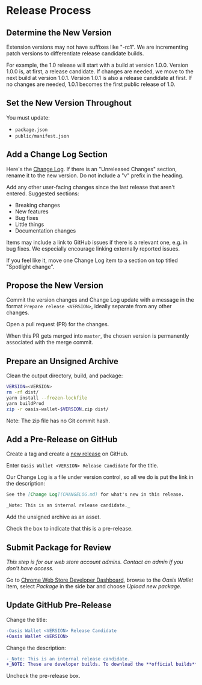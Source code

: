 # Release Process

## Determine the New Version
Extension versions may not have suffixes like "-rc1".
We are incrementing patch versions to differentiate release candidate builds.

For example, the 1.0 release will start with a build at version 1.0.0.
Version 1.0.0 is, at first, a release candidate.
If changes are needed, we move to the next build at version 1.0.1.
Version 1.0.1 is also a release candidate at first.
If no changes are needed, 1.0.1 becomes the first public release of 1.0.

## Set the New Version Throughout
You must update:

- `package.json`
- `public/manifest.json`

## Add a Change Log Section
Here's the [Change Log](../CHANGELOG.md).
If there is an "Unreleased Changes" section, rename it to the new version.
Do not include a "v" prefix in the heading.

Add any other user-facing changes since the last release that aren't entered.
Suggested sections:

- Breaking changes
- New features
- Bug fixes
- Little things
- Documentation changes

Items may include a link to GitHub issues if there is a relevant one, e.g. in bug fixes.
We especially encourage linking externally reported issues.

If you feel like it, move one Change Log item to a section on top titled "Spotlight change".

## Propose the New Version
Commit the version changes and Change Log update with a message in the format
`Prepare release <VERSION>`, ideally separate from any other changes.

Open a pull request (PR) for the changes.

When this PR gets merged into `master`, the chosen version is permanently associated with the merge
commit.

## Prepare an Unsigned Archive
Clean the output directory, build, and package:

```sh
VERSION=<VERSION>
rm -rf dist/
yarn install --frozen-lockfile
yarn buildProd
zip -r oasis-wallet-$VERSION.zip dist/
```

Note: The zip file has no Git commit hash.

## Add a Pre-Release on GitHub
Create a tag and create a
[new release](https://github.com/oasisprotocol/oasis-wallet-ext/releases/new) on GitHub.

Enter `Oasis Wallet <VERSION> Release Candidate` for the title.

Our Change Log is a file under version control, so all we do is put the link in the description:

```md
See the [Change Log](CHANGELOG.md) for what's new in this release.

_Note: This is an internal release candidate._
```

Add the unsigned archive as an asset.

Check the box to indicate that this is a pre-release.

## Submit Package for Review

_This step is for our web store account admins._
_Contact an admin if you don't have access._

Go to [Chrome Web Store Developer Dashboard](https://chrome.google.com/webstore/devconsole/),
browse to the _Oasis Wallet_ item,
select _Package_ in the side bar and
choose _Upload new package_.

## Update GitHub Pre-Release
Change the title:

```diff
-Oasis Wallet <VERSION> Release Candidate
+Oasis Wallet <VERSION>
```

Change the description:

```diff
-_Note: This is an internal release candidate._
+_NOTE: These are developer builds. To download the **official builds**, go to [Chrome Web Store](https://chrome.google.com/webstore/detail/oasis-wallet/ppdadbejkmjnefldpcdjhnkpbjkikoip)._
```

Uncheck the pre-release box.

